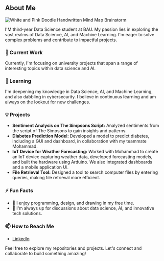 ## About Me



![White and Pink Doodle Handwritten Mind Map Brainstorm](https://github.com/MasaAladwan/MasaAladwan/assets/140068585/d28ae64f-86d0-46c3-b760-fb28404c88b8)


I'M third-year Data Science student at BAU. My passion lies in exploring the vast realms of Data Science, AI, and Machine Learning. I'm eager to solve complex problems and contribute to impactful projects.

### 🔭 Current Work
Currently, I'm focusing on university projects that span a range of interesting topics within data science and AI. 

### 🌱 Learning
I'm deepening my knowledge in Data Science, AI, and Machine Learning, and also dabbling in cybersecurity. I believe in continuous learning and am always on the lookout for new challenges.

### 💡 Projects
- **Sentiment Analysis on The Simpsons Script:** Analyzed sentiments from the script of The Simpsons to gain insights and patterns.
- **Diabetes Prediction Model:** Developed a model to predict diabetes, including a GUI and dashboard, in collaboration with my teammate Mohammad.
- **IoT Device for Weather Forecasting:** Worked with Mohammad to create an IoT device capturing weather data, developed forecasting models, and built the hardware using Arduino. We also integrated dashboards and a mobile application UI.
- **File Retrieval Tool:** Designed a tool to search computer files by entering queries, making file retrieval more efficient.

### ⚡ Fun Facts
- 🎨 I enjoy programming, design, and drawing in my free time.
- 💬 I'm always up for discussions about data science, AI, and innovative tech solutions.

### 📫 How to Reach Me
- [LinkedIn](www.linkedin.com/in/masaaladwan)

Feel free to explore my repositories and projects. Let's connect and collaborate to build something amazing!
